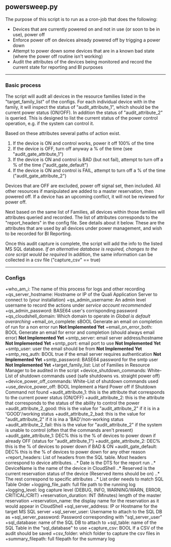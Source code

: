 ## powersweep.py

The purpose of this script is to run as a cron-job that does the following:
+  Devices that are currently powered on and not in use (or soon to be in use), power off
+  Enforce power off on devices already powered off by trigging a power down
+  Attempt to power down some devices that are in a known bad state (where the power off routine isn't working)
+  Audit the attributes of the devices being monitored and record the current state for reporting and BI purposes

---
### Basic process
The script will audit all devices in the resource families listed in the "target_family_list" of the configs.
For each individual device with in the family, it will inspect the status of "audit_attribute_1",
which should be the current power status (ON/OFF).
In addition the status of "audit_attribute_2" is queried.
This is designed to list the current status of the power control operation, e.g. if the system can control it.

Based on these attributes several paths of action exist.
1. If the device is ON and control works, power it off 100% of the time
2. If the device is OFF, turn off anyway a % of the time (see "audit_gate_attribute_1")
3. If the device is ON and control is BAD (but not fail), attempt to turn off a % of the time ("audit_gate_default")
4. If the device is ON and control is FAIL, attempt to turn off a % of the time ("audit_gate_attribute_2")

Devices that are OFF are excluded, power off signal set, then included.
All other resources if manipulated are added to a master reservation, then powered off.
If a device has an upcoming conflict, it will not be reviewed for power off.

Next based on the same list of Families, all devices within those families will attributes queried and recorded.
The list of attributes corresponds to the "report_headers" in the config file.  See details about it below.
These are the attributes that are used by all devices under power management, and wish to be recorded for BI Reporting.

Once this audit capture is complete, the script will add the info to the listed MS SQL database.
_If an alternative database is required, changes to the core script would be required_
In addition, the same information can be collected in a csv file ("capture_csv" == true)

---
### Configs
+who_am_i: The name of this process for logs and other recording
+qs_server_hostname: Hostname or IP of the Quali Application Server to connect to (your installation)
+qs_admin_username: An admin level username to record the actions under _service account recommended_
+qs_admin_password: BASE64 user's corrisponding password
+qs_cloudshell_domain: Which domain to operate in _Global is default overarching_
+email_on_complete: sBOOL Generate an email on completion of run for a non error run __Not Implemented Yet__
+email_on_error_both: BOOL Generate an email for error and completion (should always email error) __Not Implemented Yet__
+smtp_server: email server address/hostname __Not Implemented Yet__
+smtp_port: email port to use __Not Implemented Yet__
+smtp_user: user the email should be from __Not Implemented Yet__
+smtp_req_auth: BOOL true if the email server requires authentication __Not Implemented Yet__
+smtp_password: BASE64 password for the smtp user __Not Implemented Yet__
+target_family_list: List of Families in Resource Manager to be audited in the script
+device_shutdown_commands: White-List of shutdown commands used (safe shutdowns vs. straight power off)
+device_power_off_commands: White-List of shutdown commands used
+use_device_power_off: BOOL Implement a Hard Power off if Shutdown Command not found
+audit_attribute_1: this is the attribute that corresponds to the current power status (ON/OFF)
+audit_attribute_2: this is the attribute that corresponds to the status of the ability to control the power
+audit_attribute_2_good: this is the value for "audit_attribute_2" if it is in a 'GOOD'/working status
+audit_attribute_2_bad: this is the value for "audit_attribute_2" if it is ina a 'BAD'/non-working status
+audit_attribute_2_fail: this is the value for "audit_attribute_2" if the system is unable to control (often that the commands aren't present)
+audit_gate_attribute_1: DEC% this is the % of devices to power down if already OFF (status for "audit_attribute_1")
+audit_gate_attribute_2: DEC% this is the % of devices to power down if BAD & ON
+audit_gate_default: DEC% this is the % of devices to power down for any other reason
+report_headers: List of headers from the SQL table.  Most headers correspond to device attributes.
..* Date is the DTS for the report run
..* DeviceName is the name of the device in CloudShell
..* Reserved is the current reservation status of the device (Reserved items should be on)
..* The rest correspond to specific attributes
..* List order needs to match SQL Table Order
+logging_file_path: full file path to the running log
+logging_level: log capture level (DEBUG, INFO, WARNING/WARN, ERROR, CRITICAL/CRIT)
+reservation_duration: INT (Minutes) length of the master reservation
+reservation_name: the display name for the reservation as it would appear in CloudShell
+sql_server_address: IP or Hostname for the target MS SQL server
+sql_server_user: Username to attach to the SQL DB as
+sql_server_password: Password corresponding with "sql_server_user"
+sql_database: name of the SQL DB to attach to
+sql_table: name of the SQL Table in the "sql_database" to use
+capture_csv: BOOL If a CSV of the audit should be saved
+csv_folder: which folder to capture the csv files in
+summary_filepath: full filepath for the summary log